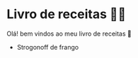 # Livro de receitas :man_cook:

Olá! bem vindos ao meu livro de receitas :wave:

- Strogonoff de frango